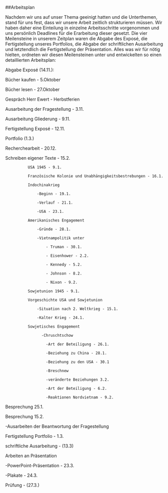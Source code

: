 ##Arbeitsplan

Nachdem wir uns auf unser Thema geeinigt hatten und die Unterthemen, stand für uns fest, dass wir unsere Arbeit zeitlich strukturieren müssen. Wir haben daher eine Einteilung in einzelne Arbeitsschritte vorgenommen und uns persönlich Deadlines für die Erarbeitung dieser gesetzt.
Die vier Meilensteine in unserem Zeitplan waren die Abgabe des Exposé, die Fertigstellung unseres Portfolios, die Abgabe der schriftlichen Ausarbeitung und letztendlich die Fertigstellung der Präsentation. Alles was wir für nötig hielten, ordneten wir diesen Meilensteinen unter und entwickelten so einen detaillierten Arbeitsplan:

Abgabe Exposé (14.11.):

Bücher kaufen - 5.Oktober

Bücher lesen - 27.Oktober

Gespräch Herr Ewert - Herbstferien

Ausarbeitung der Fragestellung - 3.11.

Ausarbeitung Gliederung - 9.11.

Fertigstellung Exposé - 12.11.

Portfolio (1.3.)

Recherchearbeit - 20.12.

Schreiben eigener Texte - 15.2.

              USA 1945 - 9.1.

              Französische Kolonie und Unabhängigkeitsbestrebungen - 16.1.

              Indochinakrieg

                  -Beginn - 19.1.

                  -Verlauf - 21.1.

                  -USA - 23.1.

              Amerikanisches Engagement

                  -Gründe - 28.1.

                  -Vietnampolitik unter

                      - Truman - 30.1.

                      - Eisenhower - 2.2.

                      - Kennedy - 5.2.

                      - Johnson - 8.2.

                      - Nixon - 9.2.

              Sowjetunion 1945 - 9.1.

              Vorgeschichte USA und Sowjetunion

                  -Situation nach 2. Weltkrieg - 15.1.

                  -Kalter Krieg - 24.1.

              Sowjetisches Engagement

                    -Chruschtschow

                      -Art der Beteiligung - 26.1.

                      -Beziehung zu China - 28.1.

                      -Beziehung zu den USA - 30.1

                      -Breschnew

                      -veränderte Beziehungen 3.2.

                      -Art der Beteiligung - 6.2.

                      -Reaktionen Nordvietnam - 9.2.

Besprechung 25.1.

Besprechung 15.2.

  -Ausarbeiten der Beantwortung der Fragestellung

Fertigstellung Portfolio - 1.3.

schriftliche Ausarbeitung - (13.3)

Arbeiten an Präsentation

  -PowerPoint-Präsentation - 23.3.

  -Plakate - 24.3.

Prüfung - (27.3.)
